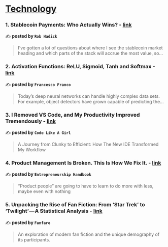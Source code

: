 
<h1><a href=https://medium.com/tag/technology/recommended target="_blank" rel="noopener noreferrer">Technology</a></h1>
<h3>1. Stablecoin Payments: Who Actually Wins? - <a href="https://medium.com/@HadickM/stablecoin-payments-who-actually-wins-ebd72a1cc8b3" target="_blank" rel="noopener noreferrer">link</a></h3>

✍️ **posted by `Rob Hadick`**

<blockquote>I’ve gotten a lot of questions about where I see the stablecoin market heading and which parts of the stack will accrue the most value, so…</blockquote>

<h3>2. Activation Functions: ReLU, Sigmoid, Tanh and Softmax - <a href="https://medium.com/@francescofranco_39234/four-key-activation-functions-relu-sigmoid-tanh-and-softmax-6d2525eb55a4" target="_blank" rel="noopener noreferrer">link</a></h3>

✍️ **posted by `Francesco Franco`**

<blockquote>Today’s deep neural networks can handle highly complex data sets. For example, object detectors have grown capable of predicting the…</blockquote>

<h3>3. I Removed VS Code, and My Productivity Improved Tremendously - <a href="https://medium.com/code-like-a-girl/i-removed-vs-code-and-my-productivity-improved-tremendously-7d145a7ec1b4" target="_blank" rel="noopener noreferrer">link</a></h3>

✍️ **posted by `Code Like A Girl`**

<blockquote>A Journey from Clunky to Efficient: How The New IDE Transformed My Workflow</blockquote>

<h3>4. Product Management Is Broken. This Is How We Fix It. - <a href="https://medium.com/entrepreneur-s-handbook/product-management-is-broken-this-is-how-we-fix-it-fc55f2d527ff" target="_blank" rel="noopener noreferrer">link</a></h3>

✍️ **posted by `Entrepreneurship Handbook`**

<blockquote>“Product people” are going to have to learn to do more with less, maybe even with nothing</blockquote>

<h3>5. Unpacking the Rise of Fan Fiction: From ‘Star Trek’ to ‘Twilight’ — A Statistical Analysis - <a href="https://medium.com/fan-fare/unpacking-the-rise-of-fan-fiction-from-star-trek-to-twilight-a-statistical-analysis-a25df7800b9c" target="_blank" rel="noopener noreferrer">link</a></h3>

✍️ **posted by `Fanfare`**

<blockquote>An exploration of modern fan fiction and the unique demography of its participants.</blockquote>

